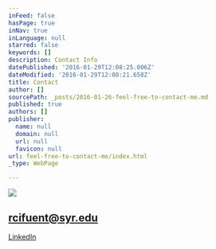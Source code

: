 ```yaml
---
inFeed: false
hasPage: true
inNav: true
inLanguage: null
starred: false
keywords: []
description: Contact Info
datePublished: '2016-01-29T12:08:25.006Z'
dateModified: '2016-01-29T12:08:21.658Z'
title: Contact
author: []
sourcePath: _posts/2016-01-26-feel-free-to-contact-me.md
published: true
authors: []
publisher:
  name: null
  domain: null
  url: null
  favicon: null
url: feel-free-to-contact-me/index.html
_type: WebPage

---
```

![](https://s3-us-west-2.amazonaws.com/the-grid-img/p/3cb8d79ad6515c4e6e31cfe1dce40850a9365f82.png)

## rcifuent@syr.edu

[LinkedIn][0]

[0]: https://www.linkedin.com/in/rafacifuentes
